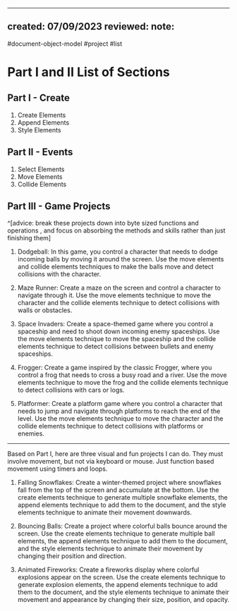 
---
created: 07/09/2023
reviewed:
note:
---
#document-object-model
#project 
#list 
# Part I and II List of Sections 

## Part I - Create
1. Create Elements
2. Append Elements 
3. Style Elements 

## Part II - Events
1. Select Elements 
2. Move Elements 
3. Collide Elements 

## Part III - Game Projects 
^[advice: break these projects down into byte sized functions and operations , and focus on absorbing the methods and skills rather than just finishing them]
1. Dodgeball: In this game, you control a character that needs to dodge incoming balls by moving it around the screen. Use the move elements and collide elements techniques to make the balls move and detect collisions with the character.

2. Maze Runner: Create a maze on the screen and control a character to navigate through it. Use the move elements technique to move the character and the collide elements technique to detect collisions with walls or obstacles.

3. Space Invaders: Create a space-themed game where you control a spaceship and need to shoot down incoming enemy spaceships. Use the move elements technique to move the spaceship and the collide elements technique to detect collisions between bullets and enemy spaceships.

4. Frogger: Create a game inspired by the classic Frogger, where you control a frog that needs to cross a busy road and a river. Use the move elements technique to move the frog and the collide elements technique to detect collisions with cars or logs.

5. Platformer: Create a platform game where you control a character that needs to jump and navigate through platforms to reach the end of the level. Use the move elements technique to move the character and the collide elements technique to detect collisions with platforms or enemies.

---

Based on Part I, here are three visual and fun projects I can do. They must involve movement, but not via keyboard or mouse. Just function based movement using timers and loops. 

1. Falling Snowflakes: Create a winter-themed project where snowflakes fall from the top of the screen and accumulate at the bottom. Use the create elements technique to generate multiple snowflake elements, the append elements technique to add them to the document, and the style elements technique to animate their movement downwards.

2. Bouncing Balls: Create a project where colorful balls bounce around the screen. Use the create elements technique to generate multiple ball elements, the append elements technique to add them to the document, and the style elements technique to animate their movement by changing their position and direction.

3. Animated Fireworks: Create a fireworks display where colorful explosions appear on the screen. Use the create elements technique to generate explosion elements, the append elements technique to add them to the document, and the style elements technique to animate their movement and appearance by changing their size, position, and opacity.



